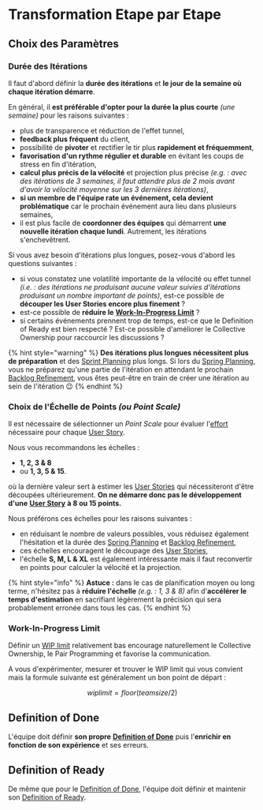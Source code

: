 # Transformation Etape par Etape

## Choix des Paramètres

### Durée des Itérations

Il faut d'abord définir la **durée des itérations** et **le jour de la semaine où chaque itération démarre**.

En général, il **est préférable d'opter pour la durée la plus courte** _\(une semaine\)_ pour les raisons suivantes :

* plus de transparence et réduction de l'effet tunnel,
* **feedback plus fréquent** du client,
* possibilité de **pivoter** et rectifier le tir plus **rapidement et fréquemment**,
* **favorisation d'un rythme régulier et durable** en évitant les coups de stress en fin d'itération,
* **calcul plus précis de la vélocité** et projection plus précise _\(e.g. : avec des itérations de 3 semaines, il faut attendre plus de 2 mois avant d'avoir la vélocité moyenne sur les 3 dernières itérations\)_,
* **si un membre de l'équipe rate un événement, cela devient problématique** car le prochain événement aura lieu dans plusieurs semaines,
* il est plus facile de **coordonner des équipes** qui démarrent **une nouvelle itération chaque lundi**. Autrement, les itérations s'enchevêtrent.

Si vous avez besoin d'itérations plus longues, posez-vous d'abord les questions suivantes :

* si vous constatez une volatilité importante de la vélocité ou effet tunnel _\(i.e. :  des itérations ne produisant aucune valeur suivies d'itérations produisant un nombre important de points\)_, est-ce possible de **découper les User Stories encore plus finement** ?
* est-ce possible de **réduire le** [**Work-In-Progress Limit**](kanban/workflow.md#work-in-progress-limit) ?
* si certains événements prennent trop de temps, est-ce que le Definition of Ready est bien respecté ? Est-ce possible d'améliorer le Collective Ownership pour raccourcir les discussions ?

{% hint style="warning" %}
**Des itérations plus longues nécessitent plus de préparation** et des [Sprint Planning](scrum/evenements/sprint-planning.md) plus longs. Si lors du [Spring Planning](scrum/evenements/sprint-planning.md), vous ne préparez qu'une partie de l'itération en attendant le prochain [Backlog Refinement](scrum/evenements/backlog-refinement.md), vous êtes peut-être en train de créer une itération au sein de l'itération 😉
{% endhint %}

### Choix de l'Échelle de Points _\(ou Point Scale\)_

Il est nécessaire de sélectionner un _Point Scale_ pour évaluer l'[effort](scrum/mesures-et-outils/story-points-vs-temps.md) nécessaire pour chaque [User Story](scrum/artefacts/user-story.md).

Nous vous recommandons les échelles :

* **1, 2, 3 & 8**
* ou **1, 3, 5 & 15**.

où la dernière valeur sert à estimer les [User Stories](scrum/artefacts/user-story.md) qui nécessiteront d'être découpées ultérieurement. **On ne démarre donc pas le développement d'une** [**User Story**](scrum/artefacts/user-story.md) **à 8 ou 15 points.**

Nous préférons ces échelles pour les raisons suivantes :

* en réduisant le nombre de valeurs possibles, vous réduisez également l'hésitation et la durée des [Spring Planning](scrum/evenements/sprint-planning.md) et [Backlog Refinement](scrum/evenements/backlog-refinement.md),
* ces échelles encouragent le découpage des [User Stories](scrum/artefacts/user-story.md), 
* l'échelle **S, M, L & XL** est également intéressante mais il faut reconvertir en points pour calculer la vélocité et la projection.

{% hint style="info" %}
**Astuce :**  dans le cas de planification moyen ou long terme, n'hésitez pas à **réduire  l'échelle** _\(e.g. : 1, 3 & 8\)_ afin d'**accélérer le temps d'estimation** en sacrifiant légèrement la précision qui sera probablement erronée dans tous les cas.
{% endhint %}

### Work-In-Progress Limit

Définir un [WIP limit](kanban/workflow.md#work-in-progress-limit) relativement bas encourage naturellement le Collective Ownership, le Pair Programming et favorise la communication.

A vous d'expérimenter, mesurer et trouver le WIP limit qui vous convient mais la formule suivante est généralement un bon point de départ :

$$
wiplimit = floor(teamsize / 2)
$$

## Definition of Done

L'équipe doit définir **son propre** [**Definition of Done**](scrum/artefacts/definition-of-done.md) puis l'**enrichir en fonction de son expérience** et ses erreurs.

## Definition of Ready

De même que pour le [Definition of Done](scrum/artefacts/definition-of-done.md), l'équipe doit définir et maintenir son [Definition of Ready](scrum/artefacts/definition-of-ready.md).

